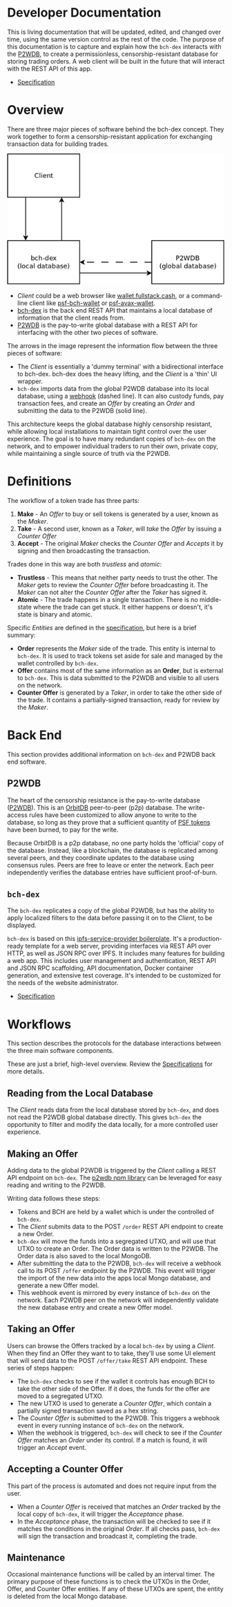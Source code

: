 # Developer Documentation

This is living documentation that will be updated, edited, and changed over time, using the same version control as the rest of the code. The purpose of this documentation is to capture and explain how the `bch-dex` interacts with the [P2WDB](https://github.com/Permissionless-Software-Foundation/ipfs-p2wdb-service), to create a permissionless, censorship-resistant database for storing trading orders. A web client will be built in the future that will interact with the REST API of this app.

- [Specification](./specification.md)

# Overview

There are three major pieces of software behind the bch-dex concept. They work together to form a censorship-resistant application for exchanging transaction data for building trades.

![bch-dex major subcomponents](./diagrams/software-interaction.png)

- _Client_ could be a web browser like [wallet.fullstack.cash](https://bchn-wallet.fullstack.cash), or a command-line client like [psf-bch-wallet](https://github.com/Permissionless-Software-Foundation/psf-bch-wallet) or [psf-avax-wallet](https://github.com/Permissionless-Software-Foundation/psf-avax-wallet).
- [bch-dex](https://github.com/Permissionless-Software-Foundation/bch-dex) is the back end REST API that maintains a local database of information that the client reads from.
- [P2WDB](https://github.com/Permissionless-Software-Foundation/ipfs-p2wdb-service) is the pay-to-write global database with a REST API for interfacing with the other two pieces of software.

The arrows in the image represent the information flow between the three pieces of software:

- The _Client_ is essentially a 'dummy terminal' with a bidirectional interface to bch-dex. bch-dex does the heavy lifting, and the _Client_ is a 'thin' UI wrapper.
- `bch-dex` imports data from the global P2WDB database into its local database, using a [webhook](https://en.wikipedia.org/wiki/Webhook) (dashed line). It can also custody funds, pay transaction fees, and create an _Offer_ by creating an _Order_ and submitting the data to the P2WDB (solid line).

This architecture keeps the global database highly censorship resistant, while allowing local installations to maintain tight control over the user experience. The goal is to have many redundant copies of `bch-dex` on the network, and to empower individual traders to run their own, private copy, while maintaining a single source of truth via the P2WDB.

# Definitions

The workflow of a token trade has three parts:
1. **Make** - An *Offer* to buy or sell tokens is generated by a user, known as the *Maker*.
2. **Take** - A second user, known as a *Taker*, will *take* the *Offer* by issuing a *Counter Offer*
3. **Accept** - The original *Maker* checks the *Counter Offer* and *Accepts* it by signing and then broadcasting the transaction.

Trades done in this way are both *trustless* and *atomic*:
- **Trustless** - This means that neither party needs to trust the other. The *Maker* gets to review the *Counter Offer* before broadcasting it. The *Maker* can not alter the *Counter Offer* after the *Taker* has signed it.
- **Atomic** - The trade happens in a single transaction. There is no middle-state where the trade can get stuck. It either happens or doesn't, it's state is binary and atomic.

Specific *Entities* are defined in the [specification](./specification.md), but here is a brief summary:
- **Order** represents the *Maker* side of the trade. This entity is internal to `bch-dex`. It is used to track tokens set aside for sale and managed by the wallet controlled by `bch-dex`.
- **Offer** contains most of the same information as an **Order**, but is external to `bch-dex`. This is data submitted to the P2WDB and visible to all users on the network.
- **Counter Offer** is generated by a *Taker*, in order to take the other side of the trade. It contains a partially-signed transaction, ready for review by the *Maker*.

# Back End

This section provides additional information on `bch-dex` and P2WDB back end software.

## P2WDB

The heart of the censorship resistance is the pay-to-write database ([P2WDB](https://github.com/Permissionless-Software-Foundation/ipfs-p2wdb-service)). This is an [OrbitDB](https://orbitdb.org/) peer-to-peer (p2p) database. The write-access rules have been customized to allow anyone to write to the database, so long as they prove that a sufficient quantity of [PSF tokens](https://psfoundation.cash) have been burned, to pay for the write.

Because OrbitDB is a p2p database, no one party holds the 'official' copy of the database. Instead, like a blockchain, the database is replicated among several peers, and they coordinate updates to the database using consensus rules. Peers are free to leave or enter the network. Each peer independently verifies the database entries have sufficient proof-of-burn.

## `bch-dex`

The `bch-dex` replicates a copy of the global P2WDB, but has the ability to apply localized filters to the data before passing it on to the _Client_, to be displayed.

`bch-dex` is based on this [ipfs-service-provider boilerplate](https://github.com/Permissionless-Software-Foundation/ipfs-service-provider). It's a production-ready template for a web server, providing interfaces via REST API over HTTP, as well as JSON RPC over IPFS. It includes many features for building a web app. This includes user management and authentication, REST API and JSON RPC scaffolding, API documentation, Docker container generation, and extensive test coverage. It's intended to be customized for the needs of the website administrator.

- [Specification](./specification.md)

# Workflows

This section describes the protocols for the database interactions between the three main software components.

These are just a brief, high-level overview. Review the [Specifications](./specification.md) for more details.

## Reading from the Local Database

The *Client* reads data from the local database stored by `bch-dex`, and does not read the P2WDB global database directly. This gives `bch-dex` the opportunity to filter and modify the data locally, for a more controlled user experience.

## Making an Offer

Adding data to the global P2WDB is triggered by the _Client_ calling a REST API endpoint on `bch-dex`. The [p2wdb npm library](https://www.npmjs.com/package/p2wdb) can be leveraged for easy reading and writing to the P2WDB.

Writing data follows these steps:

- Tokens and BCH are held by a wallet which is under the controlled of `bch-dex`.
- The _Client_ submits data to the POST `/order` REST API endpoint to create a new Order.
- `bch-dex` will move the funds into a segregated UTXO, and will use that UTXO to create an Order. The Order data is written to the P2WDB. The Order data is also saved to the local MongoDB.
- After submitting the data to the P2WDB, `bch-dex` will receive a webhook call to its POST `/offer` endpoint by the P2WDB. This event will trigger the import of the new data into the apps local Mongo database, and generate a new Offer model.
- This webhook event is mirrored by every instance of `bch-dex` on the network. Each P2WDB peer on the network will independently validate the new database entry and create a new Offer model.

## Taking an Offer

Users can browse the Offers tracked by a local `bch-dex` by using a *Client*. When they find an Offer they want to to take, they'll use some UI element that will send data to the POST `/offer/take` REST API endpoint. These series of steps happen:

- The `bch-dex` checks to see if the wallet it controls has enough BCH to take the other side of the Offer. If it does, the funds for the offer are moved to a segregated UTXO.
- The new UTXO is used to generate a *Counter Offer*, which contain a partially signed transaction saved as a hex string.
- The *Counter Offer* is submitted to the P2WDB. This triggers a webhook event in every running instance of `bch-dex` on the network.
- When the webhook is triggered, `bch-dex` will check to see if the *Counter Offer* matches an *Order* under its control. If a match is found, it will trigger an *Accept* event.

## Accepting a Counter Offer

This part of the process is automated and does not require input from the user.

- When a *Counter Offer* is received that matches an *Order* tracked by the local copy of `bch-dex`, it will trigger the *Acceptance* phase.
- In the *Acceptance* phase, the transaction will be checked to see if it matches the conditions in the original *Order*. If all checks pass, `bch-dex` will sign the transaction and broadcast it, completing the trade.

## Maintenance

Occasional maintenance functions will be called by an interval timer. The primary purpose of these functions is to check the UTXOs in the Order, Offer, and Counter Offer entities. If any of these UTXOs are spent, the entity is deleted from the local Mongo database.
